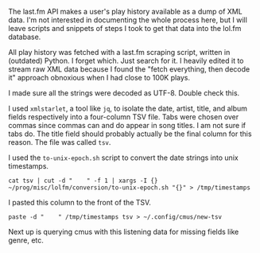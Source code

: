 The last.fm API makes a user's play history available as a dump of XML data. I'm not interested in documenting the whole process here, but I will leave scripts and snippets of steps I took to get that data into the lol.fm database.

All play history was fetched with a last.fm scraping script, written in (outdated) Python. I forget which. Just search for it. I heavily edited it to stream raw XML data because I found the "fetch everything, then decode it" approach obnoxious when I had close to 100K plays.

I made sure all the strings were decoded as UTF-8. Double check this.

I used `xmlstarlet`, a tool like `jq`, to isolate the date, artist, title, and album fields respectively into a four-column TSV file. Tabs were chosen over commas since commas can and do appear in song titles. I am not sure if tabs do. The title field should probably actually be the final column for this reason. The file was called `tsv`.

I used the `to-unix-epoch.sh` script to convert the date strings into unix timestamps.

```
cat tsv | cut -d "    " -f 1 | xargs -I {} ~/prog/misc/lolfm/conversion/to-unix-epoch.sh "{}" > /tmp/timestamps
```

I pasted this column to the front of the TSV.

```
paste -d "    " /tmp/timestamps tsv > ~/.config/cmus/new-tsv
```

Next up is querying cmus with this listening data for missing fields like genre, etc.
